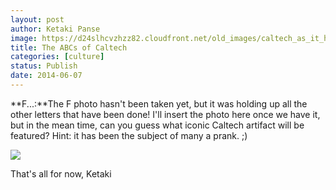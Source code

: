 ```yaml
---
layout: post
author: Ketaki Panse
image: https://d24slhcvzhzz82.cloudfront.net/old_images/caltech_as_it_happens/6a0105349b8251970b01a73dd2f729970d.jpg
title: The ABCs of Caltech
categories: [culture]
status: Publish
date: 2014-06-07
---
```


**F...:**The F photo hasn't been taken yet, but it was holding up all the other letters that have been done! I'll insert the photo here once we have it, but in the mean time, can you guess what iconic Caltech artifact will be featured? Hint: it has been the subject of many a prank. ;)


![](https://d24slhcvzhzz82.cloudfront.net/old_images/caltech_as_it_happens/6a0105349b8251970b01a3fd184059970b.jpg)

That's all for now,
Ketaki
